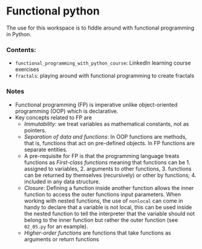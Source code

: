 # Functional python
The use for this workspace is to fiddle around with functional programming in Python.

### Contents:
- `functional_programming_with_python_course`: LinkedIn learning course exercises
- `fractals`: playing around with functional programming to create fractals

### Notes
* Functional programming (FP) is imperative unlike object-oriented programming (OOP) which is declarative.
* Key concepts related to FP are
    - *Immutability*: we treat variables as mathematical constants, not as pointers.
    - *Separation of data and functions*: In OOP functions are methods, that is, functions that act on pre-defined objects. In FP functions are separate entities.
    - A pre-requisite for FP is that the programming language treats functions as *First-class functions* meaning that functions can be 1. assigned to variables, 2. arguments to other functions, 3. functions can be returned by themselves (recursively) or other by functions; 4. included in any data structure.
    - *Closure*: Defining a function inside another function allows the inner function to access the outer functions input parameters. When working with nested functions, the use of `nonlocal` can come in handy to declare that a variable is not local, this can be used inside the nested function to tell the interpreter that the variable should not belong to the inner function but rather the outer function (see `02_05.py` for an example).
    - *Higher-order functions* are functions that take functions as arguments or return functions